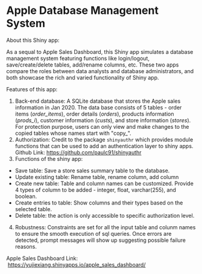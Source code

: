 # Apple Database Management System

About this Shiny app:

As a sequal to Apple Sales Dashboard, this Shiny app simulates a database management system featuring functions like login/logout, save/create/delete tables, add/rename columns, etc. These two apps compare the roles between data analysts and database administrators, and both showcase the rich and varied functionality of Shiny app.

Features of this app:

1. Back-end database: A SQLite database that stores the Apple sales information in Jan 2020.  The data base consists of 5 tables - order items (*order_items*), order details (*orders*), products information (*prods_i*), customer information (*custs*), and store information (*stores*). For protection purpose, users can only view and make changes to the copied tables whose names start with "copy_".
2. Authorization: Credit to the package `shinyauthr` which provides module functions that can be used to add an authentication layer to shiny apps. Github Link: https://github.com/paulc91/shinyauthr
3. Functions of the shiny app:
- Save table: Save a store sales summary table to the database.
- Update existing table: Rename table, rename column, add column
- Create new table: Table and column names can be customized. Provide 4 types of column to be added - integer, float, varchar(255), and boolean. 
- Create entries to table:  Show columns and their types based on the selected table.
- Delete table: the action is only accessible to specific authorization level.
4. Robustness: Constraints are set for all the input table and colunm names to ensure the smooth execution of sql queries. Once errors are detected, prompt messages will show up suggesting possible failure reasons. 

Apple Sales Dashboard Link:  https://yujiexiang.shinyapps.io/apple_sales_dashboard/
